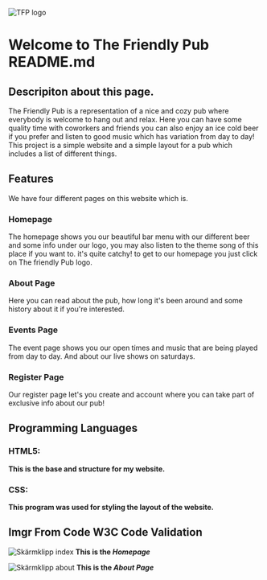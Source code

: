 ![TFP logo](https://github.com/Oscar5p/Project1-The-Friendly-Pub/assets/166016267/4c793fd3-b2d9-4546-80bb-19abb6ca087d)

# Welcome to The Friendly Pub README.md

## Descripiton about this page. 

The Friendly Pub is a representation of a nice and cozy pub where everybody is welcome to hang out and relax.
Here you can have some quality time with coworkers and friends you can also enjoy an ice cold beer if you prefer and listen to good music which has variation from day to day!
This project is a simple website and a simple layout for a pub which includes a list of different things.

## Features

We have four different pages on this website which is.

### Homepage 
The homepage shows you our beautiful bar menu with our different beer and some info under our logo, you may also listen to the theme song of this place if you want to. it's quite catchy!
to get to our homepage you just click on The friendly Pub logo.

### About Page
Here you can read about the pub, how long it's been around and some history about it if you're interested. 

### Events Page
The event page shows you our open times and music that are being played from day to day. And about our live shows on saturdays.

### Register Page
Our register page let's you create and account where you can take part of exclusive info about our pub!


## Programming Languages

### HTML5: 
****This is the base and structure for my website.****

### CSS:
****This program was used for styling the layout of the website.****

## Imgr From Code W3C Code Validation

![Skärmklipp index](https://github.com/Oscar5p/Project1-The-Friendly-Pub/assets/166016267/ab66a1d1-9bdb-4cf5-b2d3-76d21f59fa2d)
**This is the _Homepage_**


![Skärmklipp about](https://github.com/Oscar5p/Project1-The-Friendly-Pub/assets/166016267/eae4ea47-0349-4fac-a0f2-9fccefb0c4e6)
**This is the _About Page_**




